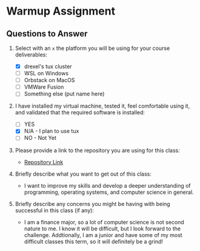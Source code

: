 # Warmup Assignment

## Questions to Answer

1. Select with an `x` the platform you will be using for your course deliverables:

    - [x] drexel's tux cluster
    - [ ] WSL on Windows
    - [ ] Orbstack on MacOS
    - [ ] VMWare Fusion
    - [ ] Something else (put name here)

2. I have installed my virtual machine, tested it, feel comfortable using it, and validated that the required software is installed:

    - [ ] YES
    - [x] N/A - I plan to use tux
    - [ ] NO - Not Yet

3. Please provide a link to the repository you are using for this class:
   - [Repository Link](https://github.com/idr25/CS283_uploads)

4. Briefly describe what you want to get out of this class:
   - I want to improve my skills and develop a deeper understanding of programming, operating systems, and computer science in general.

5. Briefly describe any concerns you might be having with being successful in this class (if any):
   - I am a finance major, so a lot of computer science is not second nature to me. I know it will be difficult, but I look forward to the challenge. Addtionally, I am a junior and have some of my most difficult classes this term, so it will definitely be a grind! 

